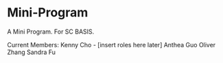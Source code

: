 # Mini-Program
A Mini Program. For SC BASIS.

Current Members:
Kenny Cho - [insert roles here later]
Anthea Guo
Oliver Zhang
Sandra Fu
